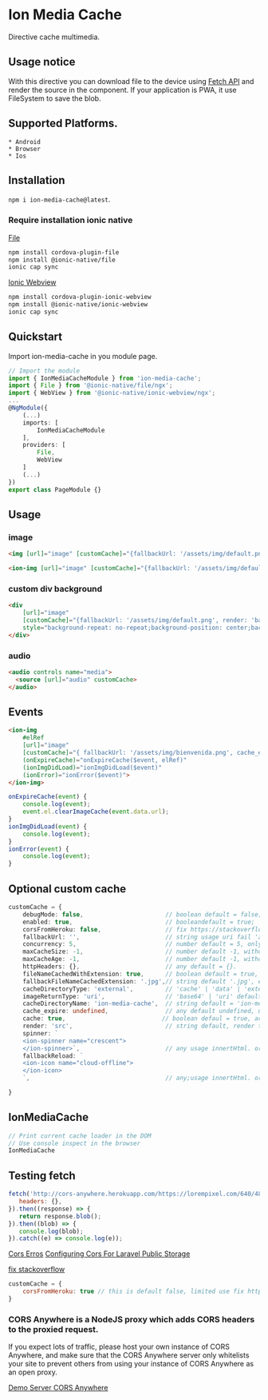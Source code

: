 # Ion Media Cache

Directive cache multimedia.

## Usage notice
With this directive you can download file to the device using [Fetch API](https://developer.mozilla.org/en-US/docs/Web/API/Fetch_API) and render the source in the component. If your application is PWA, it use FileSystem to save the blob.
 

## Supported Platforms.
    * Android
    * Browser
    * Ios

## Installation

`npm i ion-media-cache@latest`.

### Require installation ionic native

[File](https://ionicframework.com/docs/native/file)

```bash
npm install cordova-plugin-file
npm install @ionic-native/file
ionic cap sync
```
[Ionic Webview](https://ionicframework.com/docs/native/ionic-webview)

```bash
npm install cordova-plugin-ionic-webview
npm install @ionic-native/ionic-webview
ionic cap sync
```

## Quickstart

Import ion-media-cache in you module page.

```typescript
// Import the module
import { IonMediaCacheModule } from 'ion-media-cache';
import { File } from '@ionic-native/file/ngx';
import { WebView } from '@ionic-native/ionic-webview/ngx';
...
@NgModule({
    (...)
    imports: [
        IonMediaCacheModule
    ],
    providers: [
        File,
        WebView
    ]
    (...)
})
export class PageModule {}
```

## Usage

### image
```html
<img [url]="image" [customCache]="{fallbackUrl: '/assets/img/default.png'}" alt="ion-media-cache" />

<ion-img [url]="image" [customCache]="{fallbackUrl: '/assets/img/default.png'}"></ion-img>
```

### custom div background
```html
<div
    [url]="image"
    [customCache]="{fallbackUrl: '/assets/img/default.png', render: 'background-image', spinner: false, fallbackReload: false}"
    style="background-repeat: no-repeat;background-position: center;background-size: cover;width: 100%;height: 100%;">
</div>
```

### audio
```html
<audio controls name="media">
  <source [url]="audio" customCache>
</audio>
```

## Events

```html
<ion-img
    #elRef
    [url]="image"
    [customCache]="{ fallbackUrl: '/assets/img/bienvenida.png', cache_expire: {time: n.component?.expire_subimage, data: data } }"
    (onExpireCache)="onExpireCache($event, elRef)"
    (ionImgDidLoad)="ionImgDidLoad($event)"
    (ionError)="ionError($event)">
</ion-img>
```

```typescript
onExpireCache(event) {
    console.log(event);
    event.el.clearImageCache(event.data.url);
}
ionImgDidLoad(event) {
    console.log(event);
}
ionError(event) {
    console.log(event);
}
```

## Optional custom cache

```typescript
customCache = {
    debugMode: false,                       // boolean default = false;
    enabled: true,                          // booleandefault = true;
    corsFromHeroku: false,                  // fix https://stackoverflow.com/a/21136980/7638125
    fallbackUrl: '',                        // string usage uri fail 'assetes/img/default.png'.
    concurrency: 5,                         // number default = 5, only on android, ios.
    maxCacheSize: -1,                       // number default -1, without limit.
    maxCacheAge: -1,                        // number default -1, without limit.
    httpHeaders: {},                        // any default = {}.
    fileNameCachedWithExtension: true,      // boolean default = true, save file with extension.
    fallbackFileNameCachedExtension: '.jpg',// string default '.jpg', extension to save.
    cacheDirectoryType: 'external',         // 'cache' | 'data' | 'external' default = 'external'.
    imageReturnType: 'uri',                 // 'base64' | 'uri' default = 'uri'.
    cacheDirectoryName: 'ion-media-cache',  // string default = 'ion-media-cache'.
    cache_expire: undefined,                // any default undefined, usage { time: new Date().getTime() + (1000 * [unit_second]) }.
    cache: true,                           // boolean defaul = true, activeted cache.
    render: 'src',                          // string default, render to property src.
    spinner: `
    <ion-spinner name="crescent">
    </ion-spinner>`,                        // any usage innertHtml. or false to disabled spinner
    fallbackReload: `
    <ion-icon name="cloud-offline">
    </ion-icon>
    `,                                      // any;usage innertHtml. or false to disable fallbackReload

}
```

## IonMediaCache

```javascript
// Print current cache loader in the DOM
// Use console inspect in the browser
IonMediaCache
```

## Testing fetch 

```js
fetch('http://cors-anywhere.herokuapp.com/https://lorempixel.com/640/480/?60789', {
   headers: {},
}).then((response) => {
   return response.blob();
}).then((blob) => {
   console.log(blob);
}).catch((e) => console.log(e));
```


[Cors Erros](https://ionicframework.com/docs/troubleshooting/cors)
[Configuring Cors For Laravel Public Storage](https://zaengle.com/blog/configuring-cors-for-laravel-public-storage)

[fix stackoverflow](https://stackoverflow.com/a/21136980/7638125)

```js
customCache = {
    corsFromHeroku: true // this is default false, limited use fix https://stackoverflow.com/a/21136980/7638125
}
```
### CORS Anywhere is a NodeJS proxy which adds CORS headers to the proxied request.

If you expect lots of traffic, please host your own instance of CORS Anywhere, and make sure that the CORS Anywhere server only whitelists your site to prevent others from using your instance of CORS Anywhere as an open proxy.

[Demo Server CORS Anywhere](https://github.com/Rob--W/cors-anywhere#demo-server)